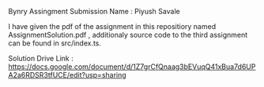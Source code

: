 
Bynry Assingment Submission 
Name : Piyush Savale


I have given the pdf of the assignment in this repositiory named AssignmentSolution.pdf , additionaly source code to the third assignment can be found in src/index.ts.


Solution Drive Link : https://docs.google.com/document/d/1Z7grCfQnaag3bEVuqQ41xBua7d6UPA2a6RDSR3tfUCE/edit?usp=sharing


